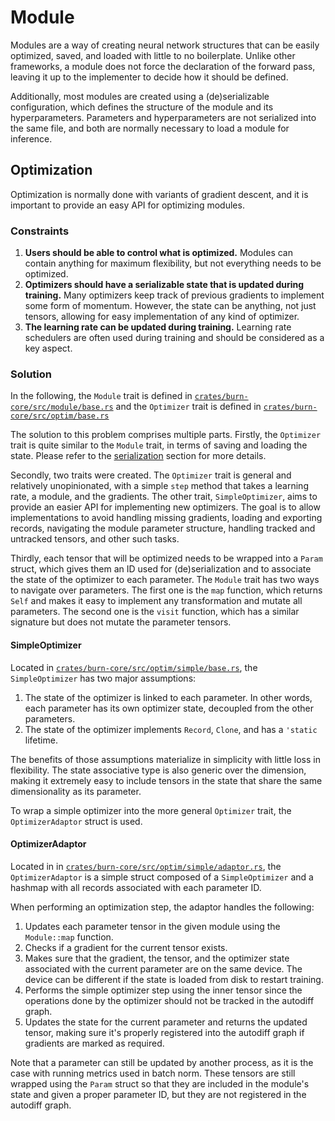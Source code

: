 # Module

Modules are a way of creating neural network structures that can be easily optimized, saved, and
loaded with little to no boilerplate. Unlike other frameworks, a module does not force the
declaration of the forward pass, leaving it up to the implementer to decide how it should be
defined.

Additionally, most modules are created using a (de)serializable configuration, which defines the
structure of the module and its hyperparameters. Parameters and hyperparameters are not serialized
into the same file, and both are normally necessary to load a module for inference.

## Optimization

Optimization is normally done with variants of gradient descent, and it is important to provide an
easy API for optimizing modules.

### Constraints

1. **Users should be able to control what is optimized.** Modules can contain anything for maximum
   flexibility, but not everything needs to be optimized.
2. **Optimizers should have a serializable state that is updated during training.** Many optimizers
   keep track of previous gradients to implement some form of momentum. However, the state can be
   anything, not just tensors, allowing for easy implementation of any kind of optimizer.
3. **The learning rate can be updated during training.** Learning rate schedulers are often used
   during training and should be considered as a key aspect.

### Solution

In the following, the `Module` trait is defined in
[`crates/burn-core/src/module/base.rs`](https://github.com/tracel-ai/burn/blob/81a67b6a0992b9b5c33cda8b9784570143b67319/crates/burn-core/src/module/base.rs#L83)
and the `Optimizer` trait is defined in
[`crates/burn-core/src/optim/base.rs`](https://github.com/tracel-ai/burn/blob/81a67b6a0992b9b5c33cda8b9784570143b67319/crates/burn-core/src/optim/base.rs#L8)

The solution to this problem comprises multiple parts. Firstly, the `Optimizer` trait is quite
similar to the `Module` trait, in terms of saving and loading the state. Please refer to the
[serialization](./serialization.md) section for more details.

Secondly, two traits were created. The `Optimizer` trait is general and relatively unopinionated,
with a simple `step` method that takes a learning rate, a module, and the gradients. The other
trait, `SimpleOptimizer`, aims to provide an easier API for implementing new optimizers. The goal is
to allow implementations to avoid handling missing gradients, loading and exporting records,
navigating the module parameter structure, handling tracked and untracked tensors, and other such
tasks.

Thirdly, each tensor that will be optimized needs to be wrapped into a `Param` struct, which gives
them an ID used for (de)serialization and to associate the state of the optimizer to each parameter.
The `Module` trait has two ways to navigate over parameters. The first one is the `map` function,
which returns `Self` and makes it easy to implement any transformation and mutate all parameters.
The second one is the `visit` function, which has a similar signature but does not mutate the
parameter tensors.

#### SimpleOptimizer

Located in
[`crates/burn-core/src/optim/simple/base.rs`](https://github.com/tracel-ai/burn/blob/81a67b6a0992b9b5c33cda8b9784570143b67319/crates/burn-core/src/optim/simple/base.rs#L9),
the `SimpleOptimizer` has two major assumptions:

1. The state of the optimizer is linked to each parameter. In other words, each parameter has its
   own optimizer state, decoupled from the other parameters.
2. The state of the optimizer implements `Record`, `Clone`, and has a `'static` lifetime.

The benefits of those assumptions materialize in simplicity with little loss in flexibility. The
state associative type is also generic over the dimension, making it extremely easy to include
tensors in the state that share the same dimensionality as its parameter.

To wrap a simple optimizer into the more general `Optimizer` trait, the `OptimizerAdaptor` struct is
used.

#### OptimizerAdaptor

Located in in
[`crates/burn-core/src/optim/simple/adaptor.rs`](https://github.com/tracel-ai/burn/blob/81a67b6a0992b9b5c33cda8b9784570143b67319/crates/burn-core/src/optim/simple/adaptor.rs#L14),
the `OptimizerAdaptor` is a simple struct composed of a `SimpleOptimizer` and a hashmap with all
records associated with each parameter ID.

When performing an optimization step, the adaptor handles the following:

1. Updates each parameter tensor in the given module using the `Module::map` function.
2. Checks if a gradient for the current tensor exists.
3. Makes sure that the gradient, the tensor, and the optimizer state associated with the current
   parameter are on the same device. The device can be different if the state is loaded from disk to
   restart training.
4. Performs the simple optimizer step using the inner tensor since the operations done by the
   optimizer should not be tracked in the autodiff graph.
5. Updates the state for the current parameter and returns the updated tensor, making sure it's
   properly registered into the autodiff graph if gradients are marked as required.

Note that a parameter can still be updated by another process, as it is the case with running
metrics used in batch norm. These tensors are still wrapped using the `Param` struct so that they
are included in the module's state and given a proper parameter ID, but they are not registered in
the autodiff graph.
